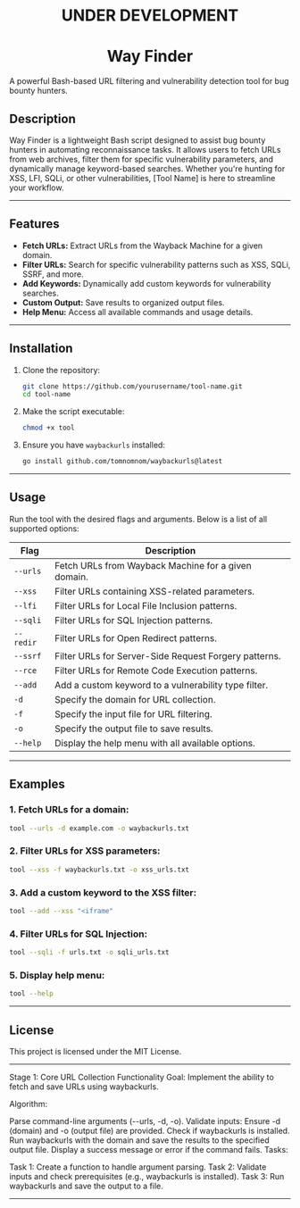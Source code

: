 <h1 align=center> UNDER DEVELOPMENT </h1>
<h1 align=center> Way Finder </h1>
A powerful Bash-based URL filtering and vulnerability detection tool for bug bounty hunters.

## **Description**  
Way Finder is a lightweight Bash script designed to assist bug bounty hunters in automating reconnaissance tasks. It allows users to fetch URLs from web archives, filter them for specific vulnerability parameters, and dynamically manage keyword-based searches. Whether you're hunting for XSS, LFI, SQLi, or other vulnerabilities, [Tool Name] is here to streamline your workflow.

---

## **Features**  
- **Fetch URLs:** Extract URLs from the Wayback Machine for a given domain.  
- **Filter URLs:** Search for specific vulnerability patterns such as XSS, SQLi, SSRF, and more.  
- **Add Keywords:** Dynamically add custom keywords for vulnerability searches.  
- **Custom Output:** Save results to organized output files.  
- **Help Menu:** Access all available commands and usage details.

---

## **Installation**  
1. Clone the repository:  
   ```bash
   git clone https://github.com/yourusername/tool-name.git
   cd tool-name
   ```

2. Make the script executable:  
   ```bash
   chmod +x tool
   ```

3. Ensure you have `waybackurls` installed:  
   ```bash
   go install github.com/tomnomnom/waybackurls@latest
   ```

---

## **Usage**  

Run the tool with the desired flags and arguments. Below is a list of all supported options:

| **Flag**             | **Description**                                         | 
|----------------------|---------------------------------------------------------|
| `--urls`             | Fetch URLs from Wayback Machine for a given domain.     | 
| `--xss`              | Filter URLs containing XSS-related parameters.          | 
| `--lfi`              | Filter URLs for Local File Inclusion patterns.          | 
| `--sqli`             | Filter URLs for SQL Injection patterns.                 |
| `--redir`            | Filter URLs for Open Redirect patterns.                 | 
| `--ssrf`             | Filter URLs for Server-Side Request Forgery patterns.   | 
| `--rce`              | Filter URLs for Remote Code Execution patterns.         | 
| `--add`              | Add a custom keyword to a vulnerability type filter.    | 
| `-d`                 | Specify the domain for URL collection.                  |
| `-f`                 | Specify the input file for URL filtering.               | 
| `-o`                 | Specify the output file to save results.                | 
| `--help`             | Display the help menu with all available options.       | 

---

## **Examples**  

### 1. Fetch URLs for a domain:  
   ```bash
   tool --urls -d example.com -o waybackurls.txt
   ```

### 2. Filter URLs for XSS parameters:  
   ```bash
   tool --xss -f waybackurls.txt -o xss_urls.txt
   ```

### 3. Add a custom keyword to the XSS filter:  
   ```bash
   tool --add --xss "<iframe"
   ```

### 4. Filter URLs for SQL Injection:  
   ```bash
   tool --sqli -f urls.txt -o sqli_urls.txt
   ```

### 5. Display help menu:  
   ```bash
   tool --help
   ```  

---

## **License**  
This project is licensed under the MIT License.  

---

Stage 1: Core URL Collection Functionality
Goal: Implement the ability to fetch and save URLs using waybackurls.

Algorithm:

Parse command-line arguments (--urls, -d, -o).
Validate inputs:
Ensure -d (domain) and -o (output file) are provided.
Check if waybackurls is installed.
Run waybackurls with the domain and save the results to the specified output file.
Display a success message or error if the command fails.
Tasks:

Task 1: Create a function to handle argument parsing.
Task 2: Validate inputs and check prerequisites (e.g., waybackurls is installed).
Task 3: Run waybackurls and save the output to a file.

---

